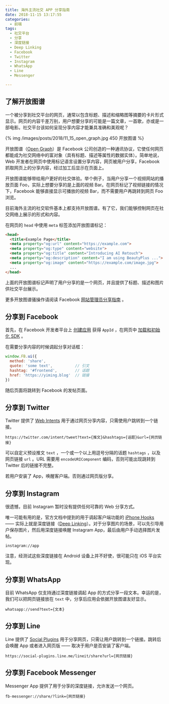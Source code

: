 ```yaml
---
title: 海外主流社交 APP 分享指南
date: 2018-11-15 13:17:55
categories:
  - 前端
tags:
  - 社交平台
  - 分享
  - 深度链接
  - Deep Linking
  - Facebook
  - Twitter
  - Instagram
  - WhatsApp
  - Line
  - Messenger

---
```


## 了解开放图谱

一个被分享到社交平台的网页，通常以包含标题、描述和缩略图等摘要的卡片形式显示。网页的内容千差万别，用户想要分享的可能是一篇文章，一首歌，亦或是一部电影。社交平台该如何呈现分享内容才能兼具准确和美观呢？

<!-- more -->

{% img /images/posts/2018/11_15_open_graph.jpg 450 开放图谱 %}

开放图谱（[Open Graph](http://www.ogp.me/)）是 Facebook 公司创造的一种通讯协议，它使任何网页都能成为社交网络中的富对象（具有标题、描述等属性的数据实体）。简单地说，Web 开发者在网页中使用标记语言设置分享内容，网页被用户分享，Facebook 抓取网页上的分享内容，经过加工后显示在页面上。

开放图谱能够带给用户更好的社交体验。举个例子，当用户分享一个视频网站的播放页面 Foo，实际上想要分享的是上面的视频 Bar。在网页标记了视频链接的情况下，Facebook 能够直接显示可播放的视频 Bar，而不需要用户再跳转到网页 Foo 浏览。

目前海外主流的社交软件基本上都支持开放图谱。有了它，我们能够控制网页在社交网络上展示的形式和内容。

在网页的 `head` 中使用 `meta` 标签添加开放图谱标记：

``` html
<head>
  <title>Example Page</title>
  <meta property="og:url" content="https://example.com">
  <meta property="og:type" content="website">
  <meta property="og:title" content="Introducing AI Retouch">
  <meta property="og:description" content="I am using BeautyPlus ...">
  <meta property="og:image" content="https://example.com/image.jpg">
  ...
</head>
```

上面的开放图谱标记声明了用户分享的是一个网页，并且提供了标题、描述和图片供社交平台展示。

更多开放图谱骚操作请阅读 Facebook [网站管理员分享指南](https://developers.facebook.com/docs/sharing/webmasters/?translation) 。

## 分享到 Facebook

首先，在 Facebook 开发者平台上 [创建应用](https://developers.facebook.com/apps/) 获得 `AppId` ，在网页中 [加载和初始化 SDK](https://developers.facebook.com/docs/javascript/quickstart) 。

在需要分享内容的时候调起分享对话框：

``` js
window.FB.ui({
  method: 'share',
  quote: 'some text',          // 引文
  hashtag: '#frontend',        // 话题
  href: 'https://yiming.blog'  // 链接
})
```

随后页面将跳转到 Facebook 的发帖页面。

## 分享到 Twitter

Twitter 提供了 [Web Intents](https://developer.twitter.com/en/docs/twitter-for-websites/web-intents/overview) 用于通过网页分享内容，只需使用户跳转到一个链接。

```
https://twitter.com/intent/tweet?text={推文}&hashtags={话题}&url={网页链接}
```

可以自定义预设推文 `text` ，一个或一个以上用逗号分隔的话题 `hashtags` ，以及网页链接 `url` 。URL 需要用 `encodeURIComponent` 编码，否则可能出现跳转到 Twitter 后的链接不完整。

若用户安装了 App，唤醒客户端。否则通过网页版分享。

## 分享到 Instagram

很遗憾，目前 Instagram 暂时没有提供任何可靠的 Web 分享方式。

唯一可能有用的是，官方文档中提到的用于调起客户端功能的 [iPhone Hooks](
https://www.instagram.com/developer/mobile-sharing/iphone-hooks/) —— 实际上就是深度链接（[Deep Linking](https://en.wikipedia.org/wiki/Mobile_deep_linking)）。对于分享图片的场景，可以先引导用户保存图片，然后用深度链接唤醒 Instagram App，最后由用户手动选择图片发帖。

```
instagram://app
```

注意，经测试这些深度链接在 Android 设备上并不好使，很可能只在 iOS 平台实现。

## 分享到 WhatsApp

目前 WhatsApp 仅支持通过深度链接调起 App 的方式分享一段文本。幸运的是，我们可以把网页链接放在 `text` 中，分享后应用会依据开放图谱友好显示。

```
whatsapp://send?text={文本}
```
## 分享到 Line

Line 提供了 [Social Plugins](https://media.line.me/) 用于分享网页，只需让用户跳转到一个链接。跳转后会唤醒 App 或者进入网页版 —— 取决于用户是否安装了客户端。

```
https://social-plugins.line.me/lineit/share?url={网页链接}
```

## 分享到 Facebook Messenger

Messenger App 提供了用于分享的深度链接，允许发送一个网页。

```
fb-messenger://share/?link={网页链接}
```
